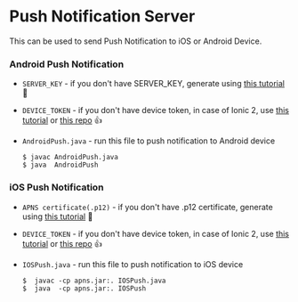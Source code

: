 Push Notification Server
========================

This can be used to send Push Notification to iOS or Android Device.
  
### Android Push Notification

* ```SERVER_KEY``` - if you don't have SERVER_KEY, generate using [this tutorial](https://medium.com/@ankushaggarwal/gcm-setup-for-android-push-notifications-656cfdd8adbd) :tada:
* ```DEVICE_TOKEN``` - if you don't have device token, in case of Ionic 2, use [this tutorial](https://medium.com/@ankushaggarwal/push-notifications-in-ionic-2-658461108c59) or [this repo](https://github.com/Big-Silver/Ionic-PushNotification) :+1:
* ```AndroidPush.java``` - run this file to push notification to Android device

  ```
  $ javac AndroidPush.java
  $ java  AndroidPush
  ```

### iOS Push Notification

* ```APNS certificate(.p12)``` - if you don't have .p12 certificate, generate using [this tutorial](https://medium.com/@ankushaggarwal/generate-apns-certificate-for-ios-push-notifications-85e4a917d522) :tada:
* ```DEVICE_TOKEN``` - if you don't have device token, in case of Ionic 2, use [this tutorial](https://medium.com/@ankushaggarwal/push-notifications-in-ionic-2-658461108c59) or [this repo](https://github.com/Big-Silver/Ionic-PushNotification) :+1:
* ```IOSPush.java``` - run this file to push notification to iOS device

  ```
  $  javac -cp apns.jar:. IOSPush.java
  $  java  -cp apns.jar:. IOSPush 
  ```
